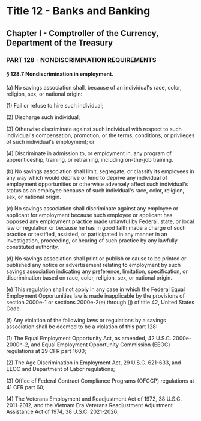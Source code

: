 
# Title 12 - Banks and Banking
## Chapter I - Comptroller of the Currency, Department of the Treasury
### PART 128 - NONDISCRIMINATION REQUIREMENTS
#### § 128.7 Nondiscrimination in employment.

(a) No savings association shall, because of an individual's race, color, religion, sex, or national origin:

(1) Fail or refuse to hire such individual;

(2) Discharge such individual;

(3) Otherwise discriminate against such individual with respect to such individual's compensation, promotion, or the terms, conditions, or privileges of such individual's employment; or

(4) Discriminate in admission to, or employment in, any program of apprenticeship, training, or retraining, including on-the-job training.

(b) No savings association shall limit, segregate, or classify its employees in any way which would deprive or tend to deprive any individual of employment opportunities or otherwise adversely affect such individual's status as an employee because of such individual's race, color, religion, sex, or national origin.

(c) No savings association shall discriminate against any employee or applicant for employment because such employee or applicant has opposed any employment practice made unlawful by Federal, state, or local law or regulation or because he has in good faith made a charge of such practice or testified, assisted, or participated in any manner in an investigation, proceeding, or hearing of such practice by any lawfully constituted authority.

(d) No savings association shall print or publish or cause to be printed or published any notice or advertisement relating to employment by such savings association indicating any preference, limitation, specification, or discrimination based on race, color, religion, sex, or national origin.

(e) This regulation shall not apply in any case in which the Federal Equal Employment Opportunities law is made inapplicable by the provisions of section 2000e-1 or sections 2000e-2(e) through (j) of title 42, United States Code.

(f) Any violation of the following laws or regulations by a savings association shall be deemed to be a violation of this part 128:

(1) The Equal Employment Opportunity Act, as amended, 42 U.S.C. 2000e-2000h-2, and Equal Employment Opportunity Commission (EEOC) regulations at 29 CFR part 1600;

(2) The Age Discrimination in Employment Act, 29 U.S.C. 621-633, and EEOC and Department of Labor regulations;

(3) Office of Federal Contract Compliance Programs (OFCCP) regulations at 41 CFR part 60;

(4) The Veterans Employment and Readjustment Act of 1972, 38 U.S.C. 2011-2012, and the Vietnam Era Veterans Readjustment Adjustment Assistance Act of 1974, 38 U.S.C. 2021-2026;
